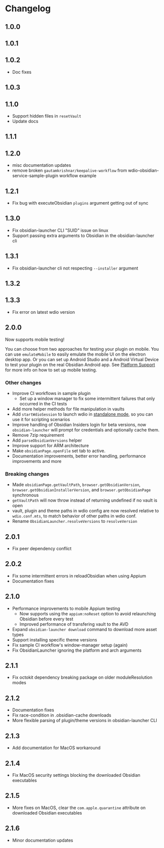 # Changelog

## 1.0.0

## 1.0.1

## 1.0.2
- Doc fixes

## 1.0.3

## 1.1.0
- Support hidden files in `resetVault`
- Update docs

## 1.1.1

## 1.2.0
- misc documentation updates
- remove broken `gautamkrishnar/keepalive-workflow` from wdio-obsidian-service-sample-plugin workflow example

## 1.2.1
- Fix bug with executeObsidian `plugins` argument getting out of sync

## 1.3.0
- Fix obsidian-launcher CLI "SUID" issue on linux
- Support passing extra arguments to Obsidian in the obsidian-launcher cli

## 1.3.1
- Fix obsidian-launcher cli not respecting `--installer` argument

## 1.3.2

## 1.3.3
- Fix error on latest wdio version

## 2.0.0
Now supports mobile testing!

You can choose from two approaches for testing your plugin on mobile. You can use `emulateMobile` to easily emulate the mobile UI on the electron desktop app. Or you can set up Android Studio and a Android Virtual Device to test your plugin on the real Obsidian Android app. See [Platform Support](https://jesse-r-s-hines.github.io/wdio-obsidian-service/wdio-obsidian-service/README.html#platform-support) for more info on how to set up mobile testing.

### Other changes
- Improve CI workflows in sample plugin
    - Set up a window manager to fix some intermittent failures that only occurred in the CI tests
- Add more helper methods for file manipulation in vaults
- Add `startWdioSession` to launch wdio in [standalone mode](https://webdriver.io/docs/setuptypes/#standalone-mode), so you can use it for scripting scenarios
- Improve handling of Obsidian Insiders login for beta versions, now `obsidian-launcher` will prompt for credentials and optionally cache them.
- Remove 7zip requirement
- Add `parseObsidianVersions` helper
- Improve support for ARM architecture
- Make `obsidianPage.openFile` set tab to active.
- Documentation improvements, better error handling, performance improvements and more

### Breaking changes
- Made `obsidianPage.getVaultPath`, `browser.getObsidianVersion`, `browser.getObsidianInstallerVersion`, and `browser.getObsidianPage` synchronous
- `getVaultPath` will now throw instead of returning undefined if no vault is open
- vault, plugin and theme paths in wdio config are now resolved relative to `wdio.conf.mts`, to match behavior of other paths in wdio conf.
- Rename `ObsidianLauncher.resolveVersions` to `resolveVersion`

## 2.0.1
- Fix peer dependency conflict

## 2.0.2
- Fix some intermittent errors in reloadObsidian when using Appium
- Documentation fixes

## 2.1.0
- Performance improvements to mobile Appium testing
    - Now supports using the `appium:noReset` option to avoid relaunching Obsidian before every test
    - Improved performance of transfering vault to the AVD
- Expand `obsidian-launcher download` command to download more asset types
- Support installing specific theme versions
- Fix sample CI workflow's window-manager setup (again)
- Fix ObsidianLauncher ignoring the platform and arch arguments

## 2.1.1
- Fix octokit dependency breaking package on older moduleResolution modes

## 2.1.2
- Documentation fixes
- Fix race-condition in .obsidian-cache downloads
- More flexible parsing of plugin/theme versions in obsidian-launcher CLI

## 2.1.3
- Add documentation for MacOS workaround

## 2.1.4
- Fix MacOS security settings blocking the downloaded Obsidian executables

## 2.1.5
- More fixes on MacOS, clear the `com.apple.quarantine` attribute on downloaded Obsidian executables

## 2.1.6
- Minor documentation updates
